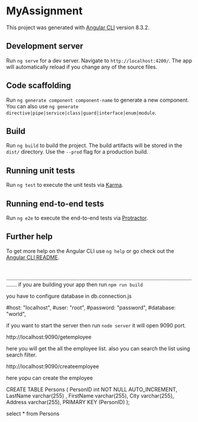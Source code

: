 # MyAssignment

This project was generated with [Angular CLI](https://github.com/angular/angular-cli) version 8.3.2.

## Development server

Run `ng serve` for a dev server. Navigate to `http://localhost:4200/`. The app will automatically reload if you change any of the source files.

## Code scaffolding

Run `ng generate component component-name` to generate a new component. You can also use `ng generate directive|pipe|service|class|guard|interface|enum|module`.

## Build

Run `ng build` to build the project. The build artifacts will be stored in the `dist/` directory. Use the `--prod` flag for a production build.

## Running unit tests

Run `ng test` to execute the unit tests via [Karma](https://karma-runner.github.io).

## Running end-to-end tests

Run `ng e2e` to execute the end-to-end tests via [Protractor](http://www.protractortest.org/).

## Further help

To get more help on the Angular CLI use `ng help` or go check out the [Angular CLI README](https://github.com/angular/angular-cli/blob/master/README.md).


#

...................................................................................................................................
if you are building your app then  run  `npm run build`

you have to configure database in db.connection.js

#host: "localhost",
#user: "root",
#password: "password",
#database: "world",

if you want to start the server then run  `node server` it will open 9090 port.

http://localhost:9090/getemployee

here you will get the all the employee list. also you can search the list using search filter.


http://localhost:9090/createemployee

here yopu can create the employee


CREATE TABLE Persons (
    PersonID int NOT NULL AUTO_INCREMENT,
    LastName varchar(255) ,
    FirstName varchar(255),
    City varchar(255),
    Address varchar(255),
    PRIMARY KEY (PersonID)
);

select * from Persons